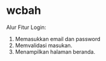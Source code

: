 # wcbah
Alur Fitur Login:
1. Memasukkan email dan password
2. Memvalidasi masukan.
3. Menampilkan halaman beranda.
